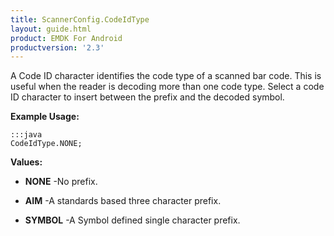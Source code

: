 ```yaml
---
title: ScannerConfig.CodeIdType
layout: guide.html
product: EMDK For Android
productversion: '2.3'
---
```


A Code ID character identifies the code type of a scanned bar code. This
 is useful when the reader is decoding more than one code type. Select a
 code ID character to insert between the prefix and the decoded symbol.

 

**Example Usage:**
	
	:::java	
	CodeIdType.NONE;


**Values:**

* **NONE** -No prefix.

* **AIM** -A standards based three character prefix.

* **SYMBOL** -A Symbol defined single character prefix.














